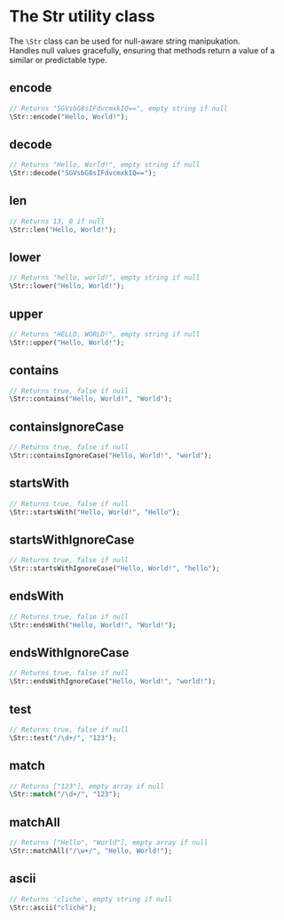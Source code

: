 # The Str utility class

The `\Str` class can be used for null-aware string manipukation.  
Handles null values gracefully, ensuring that methods return a value of a similar or predictable type.

## encode
```php
// Returns "SGVsbG8sIFdvcmxkIQ==", empty string if null
\Str::encode("Hello, World!");
```

## decode
```php
// Returns "Hello, World!", empty string if null
\Str::decode("SGVsbG8sIFdvcmxkIQ==");
```

## len
```php
// Returns 13, 0 if null
\Str::len("Hello, World!");
```

## lower
```php
// Returns "hello, world!", empty string if null
\Str::lower("Hello, World!");
```

## upper
```php
// Returns "HELLO, WORLD!", empty string if null
\Str::upper("Hello, World!");
```

## contains
```php
// Returns true, false if null
\Str::contains("Hello, World!", "World");
```

## containsIgnoreCase
```php
// Returns true, false if null
\Str::containsIgnoreCase("Hello, World!", "world");
```

## startsWith
```php
// Returns true, false if null
\Str::startsWith("Hello, World!", "Hello");
```

## startsWithIgnoreCase
```php
// Returns true, false if null
\Str::startsWithIgnoreCase("Hello, World!", "hello");
```

## endsWith
```php
// Returns true, false if null
\Str::endsWith("Hello, World!", "World!");
```

## endsWithIgnoreCase
```php
// Returns true, false if null
\Str::endsWithIgnoreCase("Hello, World!", "world!");
```

## test
```php
// Returns true, false if null
\Str::test("/\d+/", "123");
```

## match
```php
// Returns ["123"], empty array if null
\Str::match("/\d+/", "123");
```

## matchAll
```php
// Returns ["Hello", "World"], empty array if null
\Str::matchAll("/\w+/", "Hello, World!");
```

## ascii
```php
// Returns 'cliche', empty string if null
\Str::ascii("cliché");
```
